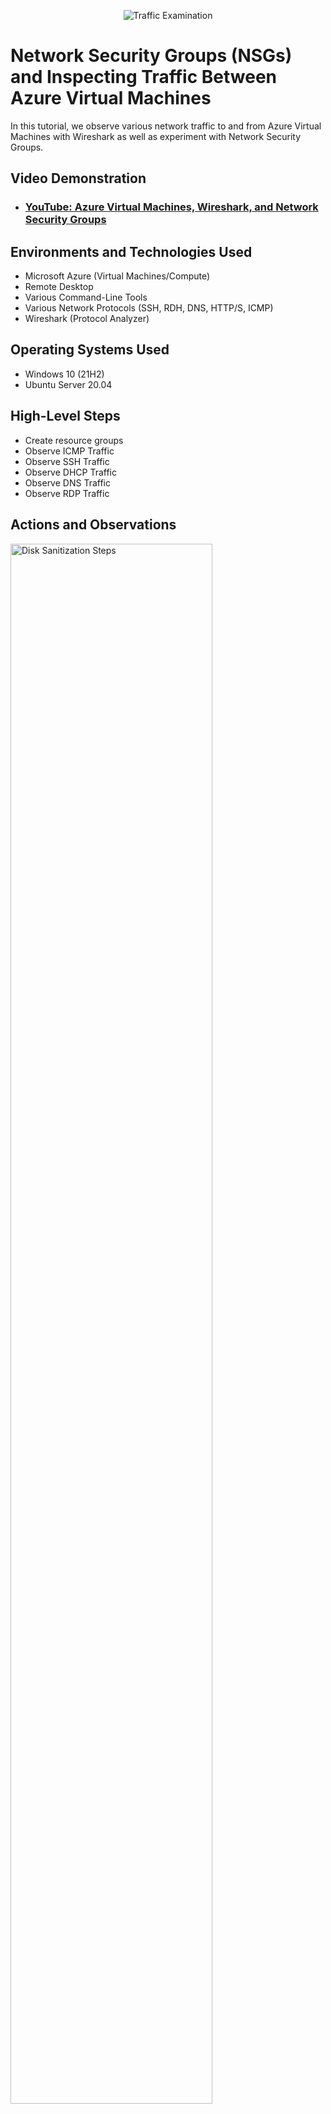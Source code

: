 <p align="center">
<img src="https://i.imgur.com/Ua7udoS.png" alt="Traffic Examination"/>
</p>

<h1>Network Security Groups (NSGs) and Inspecting Traffic Between Azure Virtual Machines</h1>
In this tutorial, we observe various network traffic to and from Azure Virtual Machines with Wireshark as well as experiment with Network Security Groups. <br />


<h2>Video Demonstration</h2>

- ### [YouTube: Azure Virtual Machines, Wireshark, and Network Security Groups](https://www.youtube.com)

<h2>Environments and Technologies Used</h2>

- Microsoft Azure (Virtual Machines/Compute)
- Remote Desktop
- Various Command-Line Tools
- Various Network Protocols (SSH, RDH, DNS, HTTP/S, ICMP)
- Wireshark (Protocol Analyzer)

<h2>Operating Systems Used </h2>

- Windows 10 (21H2)
- Ubuntu Server 20.04

<h2>High-Level Steps</h2>

- Create resource groups
- Observe ICMP Traffic
- Observe SSH Traffic
- Observe DHCP Traffic
- Observe DNS Traffic
- Observe RDP Traffic

<h2>Actions and Observations</h2>

<p>
<img src="https://i.imgur.com/Qt92txp.png" height="80%" width="80%" alt="Disk Sanitization Steps"/>
</p>
<p>
Create a Resource Group

Create a Windows 10 Virtual Machine (VM) (VM - Github)
While creating the VM, select the previously created Resource Group
While creating the VM, allow it to create a new Virtual Network (Vnet) and Subnet

Create a Linux (Ubuntu) VM (VM - Github-Linux)
While create the VM, select the previously created Resource Group and Vnet
Observe Your Virtual Network within Network Watcher

</p>
<br />

<p>
<img src="https://i.imgur.com/fGEw2Tw.png)" height="80%" width="80%" alt="Disk Sanitization Steps"/>
</p>
<p>
Use Remote Desktop to connect to your Windows 10 Virtual Machine
  
Within your Windows 10 Virtual Machine, Install Wireshark
  
Open Wireshark and filter for ICMP traffic only
  
Retrieve the private IP address of the Ubuntu VM and attempt to ping it from within the Windows 10 VM
  
Observe ping requests and replies within WireShark
  
From The Windows 10 VM, open command line or PowerShell and attempt to ping a public website (such as www.google.com) and observe the traffic in WireShark
  
Initiate a perpetual/non-stop ping from your Windows 10 VM to your Ubuntu VM
  
Open the Network Security Group your Ubuntu VM is using and disable incoming (inbound) ICMP traffic
  
Back in the Windows 10 VM, observe the ICMP traffic in WireShark and the command line Ping activity
  
Re-enable ICMP traffic for the Network Security Group your Ubuntu VM is using
  
Back in the Windows 10 VM, observe the ICMP traffic in WireShark and the command line Ping activity (should start working)
Stop the ping activity

</p>
<br />

<p>
<img src="https://i.imgur.com/ePexTSH.png)" height="80%" width="80%" alt="Disk Sanitization Steps"/>
</p>
<p>
Back in Wireshark, filter for SSH traffic only
  
From your Windows 10 VM, “SSH into” your Ubuntu Virtual Machine (via its private IP address)
  
Type commands (username, pwd, etc) into the linux SSH connection and observe SSH traffic spam in WireShark
  
Exit the SSH connection by typing ‘exit’ and pressing [Enter]

</p>
<br />

<img src="https://i.imgur.com/tvrqJc4.png)" height="80%" width="80%" alt="Disk Sanitization Steps"/>
</p>
<p>
Back in Wireshark, filter for DHCP traffic only
  
From your Windows 10 VM, attempt to issue your VM a new IP address from the command line (ipconfig /renew)
  
Observe the DHCP traffic appearing in WireShark


</p>
<br />

<img src="https://i.imgur.com/YIxYury.png" height="80%" width="80%" alt="Disk Sanitization Steps"/>
</p>
<p>
Back in Wireshark, filter for DNS traffic only
  
From your Windows 10 VM within a command line, use nslookup to see what google.com and disney.com’s IP addresses are
  
Observe the DNS traffic being show in WireShark


</p>
<br />

<img src="https://i.imgur.com/Q2KmOxd.png" height="80%" width="80%" alt="Disk Sanitization Steps"/>
</p>
<p>
Back in Wireshark, filter for RDP traffic only (tcp.port == 3389)
  
Oserve the immediate non-stop spam of traffic? Why do you think it’s non-stop spamming vs only showing traffic when you do an activity?
  
Answer: because the RDP (protocol) is constantly showing you a live stream from one computer to another, therefor traffic is always being transmitted


</p>
<br />
